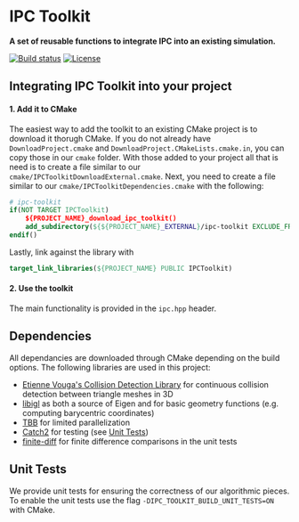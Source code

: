 # IPC Toolkit
**A set of reusable functions to integrate IPC into an existing simulation.**

[![Build status](https://github.com/ipc-sim/ipc-toolkit/workflows/Build/badge.svg?event=push)](https://github.com/ipc-sim/ipc-toolkit/actions?query=workflow%3ABuild+branch%3Amaster+event%3Apush)
[![License](https://img.shields.io/github/license/ipc-sim/ipc-toolkit.svg?color=blue)](https://github.com/ipc-sim/ipc-toolkit/blob/master/LICENSE)

## Integrating IPC Toolkit into your project

#### 1. Add it to CMake

The easiest way to add the toolkit to an existing CMake project is to download
it thorugh CMake. If you do not already have `DownloadProject.cmake` and `DownloadProject.CMakeLists.cmake.in`, you can copy those in our `cmake` folder.
With those added to your project all that is need is to create a file similar to our
`cmake/IPCToolkitDownloadExternal.cmake`. Next, you need to create a file similar to our `cmake/IPCToolkitDependencies.cmake` with the following:

```CMake
# ipc-toolkit
if(NOT TARGET IPCToolkit)
    ${PROJECT_NAME}_download_ipc_toolkit()
    add_subdirectory(${${PROJECT_NAME}_EXTERNAL}/ipc-toolkit EXCLUDE_FROM_ALL)
endif()
```

Lastly, link against the library with

```CMake
target_link_libraries(${PROJECT_NAME} PUBLIC IPCToolkit)
```

#### 2. Use the toolkit

The main functionality is provided in the `ipc.hpp` header. 

## Dependencies

All dependancies are downloaded through CMake depending on the build options.
The following libraries are used in this project:

* [Etienne Vouga's Collision Detection Library](https://github.com/evouga/collisiondetection.git) for continuous collision detection between triangle meshes in 3D
* [libigl](https://github.com/libigl/libigl) as both a source of Eigen and for basic geometry functions (e.g. computing barycentric coordinates)
* [TBB](https://github.com/wjakob/tbb) for limited parallelization
* [Catch2](https://github.com/catchorg/Catch2.git) for testing (see [Unit Tests](#unit_tests))
* [finite-diff](https://github.com/zfergus/finite-diff) for finite difference comparisons in the unit tests

## <a name="unit_tests"></a>Unit Tests

We provide unit tests for ensuring the correctness of our algorithmic pieces.
To enable the unit tests use the flag `-DIPC_TOOLKIT_BUILD_UNIT_TESTS=ON` with
CMake.
